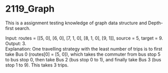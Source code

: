 # 2119_Graph
This is a assignment testing knowledge of graph data structure and Depth-first search. 

Input: routes = [[5, 0], [6, 0], [7, 1, 0], [8, 1, 0], [9, 1]], source = 5, target = 9.     
Output: 3.     
Explanation: One travelling strategy with the least number of trips is to first take Bus 0 (routes[0] = [5, 0]), which takes the commuter from bus stop 5 to bus stop 0, then take Bus 2 (bus stop 0 to 1), and finally take Bus 3 (bus stop 1 to 9). This takes 3 trips.     
